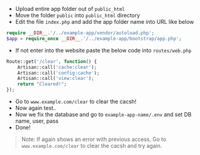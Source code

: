 - Upload entire app folder out of `public_html`
- Move the folder `public` into `public_html` directory
- Edit the file `index.php` and add the app folder name into URL like below
```php
require __DIR__.'/../example-app/vendor/autoload.php';
$app = require_once __DIR__.'/../example-app/bootstrap/app.php';
```
- If not enter into the website paste the below code into `routes/web.php`
```php
Route::get('/clear', function() {
    Artisan::call('cache:clear');
    Artisan::call('config:cache');
    Artisan::call('view:clear');
    return "Cleared!";
});
```
- Go to `www.example.com/clear` to clear the cacsh!
- Now again test..
- Now we fix the database and go to `example-app-name/.env` and set DB name, user, pass
- Done!
> Note: If again shows an error with previous access, Go to `www.example.com/clear` to clear the cacsh and try again.
